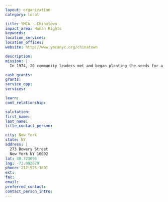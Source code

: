 ```yaml
---
layout: organization
category: local

title: YMCA - Chinatown
impact_area: Human Rights
keywords: 
location_services: 
location_offices: 
website: http://www.ymcanyc.org/chinatown

description: 
mission: |
  In 1974, 20 community leaders met and began planting the seeds for a YMCA in Chinatown. The Chinatown Youth Resource Project began as an outreach program of the McBurney YMCA. The program focus was on sports, camping and organizing a teen center, which was held in a gym. 

cash_grants: 
grants: 
service_opp: 
services: 

learn: 
cont_relationship: 

salutation: 
first_name: 
last_name: 
title_contact_person: 

city: New York
state: NY
address: |
  273 Bowery Street    
  New York NY 10002
lat: 40.723696
lng: -73.992679
phone: 212-925-1891
ext: 
fax: 
email: 
preferred_contact: 
contact_person_intro: 
---
```

